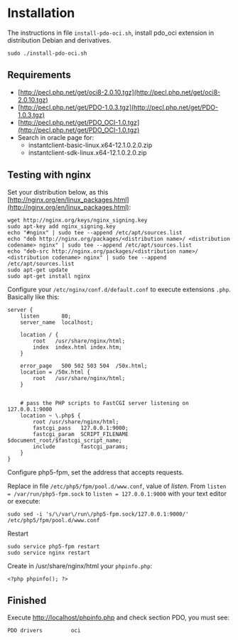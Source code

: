 # Installation
The instructions in file `install-pdo-oci.sh`, install pdo_oci extension in distribution Debian and derivatives.

    sudo ./install-pdo-oci.sh

## Requirements
+ [http://pecl.php.net/get/oci8-2.0.10.tgz](http://pecl.php.net/get/oci8-2.0.10.tgz)
+ [http://pecl.php.net/get/PDO-1.0.3.tgz](http://pecl.php.net/get/PDO-1.0.3.tgz)
+ [http://pecl.php.net/get/PDO_OCI-1.0.tgz](http://pecl.php.net/get/PDO_OCI-1.0.tgz)
+ Search in oracle page for:
    + instantclient-basic-linux.x64-12.1.0.2.0.zip
    + instantclient-sdk-linux.x64-12.1.0.2.0.zip

## Testing with nginx
Set your distribution below, as this [http://nginx.org/en/linux_packages.html](http://nginx.org/en/linux_packages.html):

    wget http://nginx.org/keys/nginx_signing.key
    sudo apt-key add nginx_signing.key
    echo "#nginx" | sudo tee --append /etc/apt/sources.list
    echo "deb http://nginx.org/packages/<distribution name>/ <distribution codename> nginx" | sudo tee --append /etc/apt/sources.list
    echo "deb-src http://nginx.org/packages/<distribution name>/ <distribution codename> nginx" | sudo tee --append /etc/apt/sources.list
    sudo apt-get update
    sudo apt-get install nginx


Configure your `/etc/nginx/conf.d/default.conf` to execute extensions `.php`. Basically like this:

    server {
        listen       80;
        server_name  localhost;

        location / {
            root   /usr/share/nginx/html;
            index  index.html index.htm;
        }

        error_page   500 502 503 504  /50x.html;
        location = /50x.html {
            root   /usr/share/nginx/html;
        }


        # pass the PHP scripts to FastCGI server listening on 127.0.0.1:9000
        location ~ \.php$ {
            root /usr/share/nginx/html;
            fastcgi_pass   127.0.0.1:9000;
            fastcgi_param  SCRIPT_FILENAME  $document_root/$fastcgi_script_name;
            include        fastcgi_params;
        }
    }

Configure php5-fpm, set the address that accepts requests.

Replace in file `/etc/php5/fpm/pool.d/www.conf`, value of *listen*. From `listen = /var/run/php5-fpm.sock` to `listen = 127.0.0.1:9000` with your text editor or execute:

    sudo sed -i 's/\/var\/run\/php5-fpm.sock/127.0.0.1:9000/' /etc/php5/fpm/pool.d/www.conf

Restart

    sudo service php5-fpm restart
    sudo service nginx restart

Create in /usr/share/nginx/html your `phpinfo.php`:

    <?php phpinfo(); ?>

## Finished
Execute [http://localhost/phpinfo.php](http://localhost/phpinfo.php) and check section PDO, you must see:

    PDO drivers         oci
